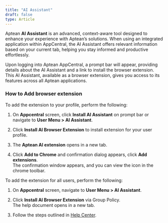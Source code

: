 ```yaml
---
title: "AI Assistant"
draft: false
type: Article
---
```

Aptean **AI Assistant** is an advanced, context-aware tool designed to enhance your experience with Aptean’s solutions. When using an integrated application within AppCentral, the AI Assistant offers relevant information based on your current tab, helping you stay informed and productive effortlessly.

Upon logging into Aptean AppCentral, a prompt bar will appear, providing details about the AI Assistant and a link to install the browser extension. This AI Assistant, available as a browser extension, gives you access to its features across all Aptean applications.

### How to Add browser extension
To add the extension to your profile, perform the following:

1.	On **Appcentral** screen, click **Install AI Assistant** on prompt bar or navigate to **User Menu > AI Assistant**.

2.	Click **Install AI Browser Extension** to install extension for your user profile.

3.	The **Aptean AI extension** opens in a new tab.

4.	Click **Add to Chrome** and confirmation dialog appears, click **Add extensions**.
<br> The confirmation window appears, and you can view the icon in the chrome toolbar.

To add the extension for all users, perform the following:

1.	On **Appcentral** screen, navigate to **User Menu > AI Assistant**.

2.	Click **Install AI Browser Extension** via Group Policy.<br> The help document opens in a new tab.

3. Follow the steps outlined in [Help Center](https://support.google.com/chrome/a/answer/7532015?hl=en).





